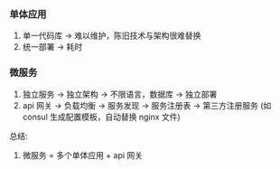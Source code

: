 ### 单体应用

1. 单一代码库 -> 难以维护，陈旧技术与架构很难替换
2. 统一部署 -> 耗时

### 微服务

1. 独立服务 -> 独立架构 -> 不限语言，数据库
           -> 独立部署
2. api 网关 -> 负载均衡
            -> 服务发现 -> 服务注册表 -> 第三方注册服务 (如 consul 生成配置模板，自动替换 nginx 文件)

总结:

1. 微服务 = 多个单体应用 + api 网关